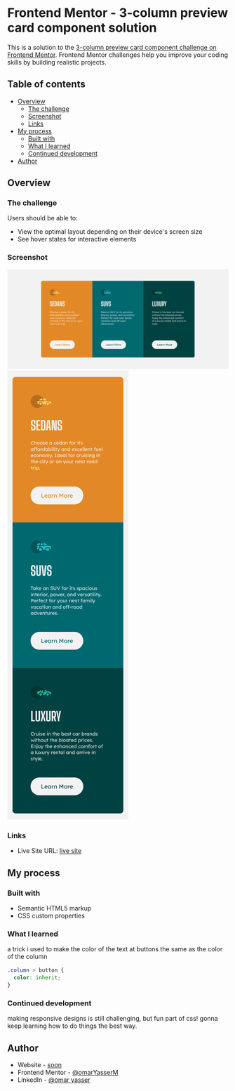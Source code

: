 # Frontend Mentor - 3-column preview card component solution

This is a solution to the [3-column preview card component challenge on Frontend Mentor](https://www.frontendmentor.io/challenges/3column-preview-card-component-pH92eAR2-). Frontend Mentor challenges help you improve your coding skills by building realistic projects.

## Table of contents

- [Overview](#overview)
  - [The challenge](#the-challenge)
  - [Screenshot](#screenshot)
  - [Links](#links)
- [My process](#my-process)
  - [Built with](#built-with)
  - [What I learned](#what-i-learned)
  - [Continued development](#continued-development)
- [Author](#author)

## Overview

### The challenge

Users should be able to:

- View the optimal layout depending on their device's screen size
- See hover states for interactive elements

### Screenshot

![](./full-screen.png)
![](./mobile.png)

### Links

- Live Site URL: [live site](https://omaryasserm.github.io/3-column-preview/)

## My process

### Built with

- Semantic HTML5 markup
- CSS custom properties

### What I learned

a trick i used to make the color of the text at buttons the same as the color of the column

```css
.column > button {
  color: inherit;
}
```

### Continued development

making responsive designs is still challenging, but fun part of css! gonna keep learning how to do things the best way.

## Author

- Website - [soon](soon)
- Frontend Mentor - [@omarYasserM](https://www.frontendmentor.io/profile/omarYasserM)
- LinkedIn - [@omar yasser](https://www.linkedin.com/in/omar-yasser-33525717a/)
